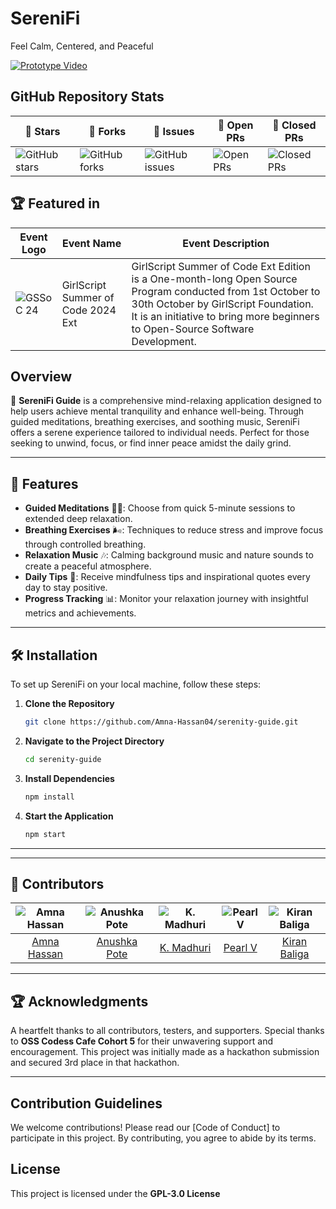 # SereniFi  
Feel Calm, Centered, and Peaceful

[![Prototype Video](https://img.shields.io/badge/Watch-Prototype_Video-red)](https://www.youtube.com/watch?v=j4-efJYhnzs)


## GitHub Repository Stats

| 🌟 **Stars** | 🍴 **Forks** | 🐛 **Issues** | 🔔 **Open PRs** | 🔕 **Closed PRs** |
|--------------|--------------|---------------|-----------------|------------------|
| ![GitHub stars](https://img.shields.io/badge/stars-2-blue) | ![GitHub forks](https://img.shields.io/badge/forks-1-brightgreen) | ![GitHub issues](https://img.shields.io/badge/issues-0-red) | ![Open PRs](https://img.shields.io/badge/pull%20requests-0-yellow) | ![Closed PRs](https://img.shields.io/badge/pull%20requests-2-lightgrey) |

## 🏆 Featured in

| Event Logo | Event Name                          | Event Description                                                                                                                                                       |
|------------|-------------------------------------|-------------------------------------------------------------------------------------------------------------------------------------------------------------------------|
| ![GSSoC 24](https://gssoc.girlscript.tech/GS_logo_Black.svg) | GirlScript Summer of Code 2024 Ext | GirlScript Summer of Code Ext Edition is a One-month-long Open Source Program conducted from 1st October to 30th October by GirlScript Foundation. It is an initiative to bring more beginners to Open-Source Software Development. |


## Overview  
📜 **SereniFi Guide** is a comprehensive mind-relaxing application designed to help users achieve mental tranquility and enhance well-being. Through guided meditations, breathing exercises, and soothing music, SereniFi offers a serene experience tailored to individual needs. Perfect for those seeking to unwind, focus, or find inner peace amidst the daily grind.

---

## 🌟 Features  
- **Guided Meditations** 🧘‍♂️: Choose from quick 5-minute sessions to extended deep relaxation.
- **Breathing Exercises** 🌬️: Techniques to reduce stress and improve focus through controlled breathing.
- **Relaxation Music** 🎶: Calming background music and nature sounds to create a peaceful atmosphere.
- **Daily Tips** 🌱: Receive mindfulness tips and inspirational quotes every day to stay positive.
- **Progress Tracking** 📊: Monitor your relaxation journey with insightful metrics and achievements.

---

## 🛠️ Installation

To set up SereniFi on your local machine, follow these steps:

1. **Clone the Repository**  
   ```bash
   git clone https://github.com/Amna-Hassan04/serenity-guide.git
   ```

2. **Navigate to the Project Directory**  
   ```bash
   cd serenity-guide
   ```

3. **Install Dependencies**  
   ```bash
   npm install
   ```

4. **Start the Application**  
   ```bash
   npm start
   ```

---

---

## 🌟 Contributors

| ![Amna Hassan](https://avatars.githubusercontent.com/Amna-Hassan04?s=50) | ![Anushka Pote](https://avatars.githubusercontent.com/Anushka-Pote?s=50) | ![K. Madhuri](https://avatars.githubusercontent.com/pearll12?s=50) | ![Pearl V](https://avatars.githubusercontent.com/madhurik04?s=50) | ![Kiran Baliga](https://avatars.githubusercontent.com/KiranBaliga?s=50) |
|:--:|:--:|:--:|:--:|:--:|
| [Amna Hassan](https://github.com/Amna-Hassan04) | [Anushka Pote](https://github.com/username2) | [K. Madhuri](https://github.com/username3) | [Pearl V](https://github.com/username4) | [Kiran Baliga](https://github.com/KiranBaliga) |

---

## 🏆 Acknowledgments  

A heartfelt thanks to all contributors, testers, and supporters. Special thanks to **OSS Codess Cafe Cohort 5** for their unwavering support and encouragement. This project was initially made as a hackathon submission and secured 3rd place in that hackathon. 

---

## Contribution Guidelines  
We welcome contributions! Please read our [Code of Conduct] to participate in this project. By contributing, you agree to abide by its terms.

## License  
This project is licensed under the **GPL-3.0 License**
